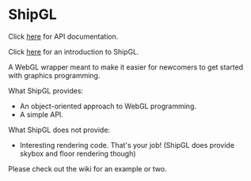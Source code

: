 ShipGL
======

Click [here][doc] for API documentation.

Click [here][ex1] for an introduction to ShipGL.

A WebGL wrapper meant to make it easier for newcomers to get started with graphics programming.

What ShipGL provides:
  * An object-oriented approach to WebGL programming.
  * A simple API.

What ShipGL does not provide:
  * Interesting rendering code.  That's your job!  (ShipGL does provide skybox and floor rendering though)

Please check out the wiki for an example or two.

[doc]: http://jship.github.com/ShipGL/doc/index.html "ShipGL Documentation"
[ex1]: http://github.com/jship/ShipGL/wiki/First-Example:-Rendering-Models "ShipGL: First Example"